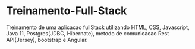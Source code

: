 # Treinamento-Full-Stack
Treinamento de uma aplicacao fullStack utilizando HTML, CSS, Javascript, Java 11, Postgres(JDBC, Hibernate), metodo de comunicacao Rest API(Jersey), bootstrap e Angular.
